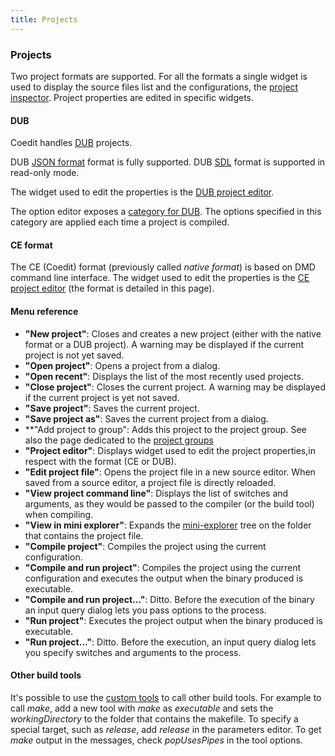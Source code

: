 ```yaml
---
title: Projects
---
```


### Projects

Two project formats are supported. 
For all the formats a single widget is used to display the source files list and the configurations, the [project inspector](widgets_project_inspector).
Project properties are edited in specific widgets.

#### DUB

Coedit handles [DUB](http://code.dlang.org/getting_started) projects.

DUB [JSON format](http://code.dlang.org/package-format?lang=json) format is fully supported.
DUB [SDL](http://code.dlang.org/package-format?lang=sdl) format is supported in read-only mode.

The widget used to edit the properties is the [DUB project editor](widgets_dub_project_editor).

The option editor exposes a [category for DUB](options_dub_build). The options specified in this category are applied each time a project is compiled.

#### CE format

The CE (Coedit) format (previously called _native format_) is based on DMD command line interface.
The widget used to edit the properties is the [CE project editor](widgets_ce_project_editor) (the format is detailed in this page).

#### Menu reference

- **"New project"**: Closes and creates a new project (either with the native format or a DUB project). A warning may be displayed if the current project is not yet saved.
- **"Open project"**: Opens a project from a dialog.
- **"Open recent"**: Displays the list of the most recently used projects.
- **"Close project"**: Closes the current project. A warning may be displayed if the current project is yet not saved.
- **"Save project"**: Saves the current project.
- **"Save project as"**: Saves the current project from a dialog.
- **"Add project to group": Adds this project to the project group. See also the page dedicated to the [project groups](widgets_project_groups)
- **"Project editor"**: Displays widget used to edit the project properties,in respect with the format (CE or DUB).
- **"Edit project file"**: Opens the project file in a new source editor. When saved from a source editor, a project file is directly reloaded.
- **"View project command line"**: Displays the list of switches and arguments, as they would be passed to the compiler (or the build tool) when compiling.
- **"View in mini explorer"**: Expands the [mini-explorer](widgets_mini_explorer) tree on the folder that contains the project file.
- **"Compile project"**: Compiles the project using the current configuration.
- **"Compile and run project"**: Compiles the project using the current configuration and executes the output when the binary produced is executable.
- **"Compile and run project..."**: Ditto. Before the execution of the binary an input query dialog lets you pass options to the process.
- **"Run project"**: Executes the project output when the binary produced is executable.
- **"Run project..."**: Ditto. Before the execution, an input query dialog lets you specify switches and arguments to the process.

#### Other build tools

It's possible to use the [custom tools](widgets_custom_tools) to call other build tools.
For example to call _make_, add a new tool with _make_ as _executable_ and sets the _workingDirectory_ to the folder that contains the makefile. 
To specify a special target, such as _release_, add _release_ in the parameters editor.
To get _make_ output in the messages, check _popUsesPipes_ in the tool options.